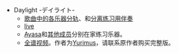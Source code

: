 - Daylight -デイライト-
	- [歌曲中的各乐器分轨](https://b23.tv/nFAHVNV)、和[分离练习用伴奏](https://b23.tv/mHYenQ6)
	- [live](https://b23.tv/bY7IsLM)
	- [Ayasa](https://b23.tv/535buFB)和[其他成员](https://b23.tv/dAOft0U)分别在家练习乐器。
	- [全谱视频](https://b23.tv/6PI9GFa)。作者为[Yurimus](https://b23.tv/hVRk6ZM)，请联系原作者购买完整版。
